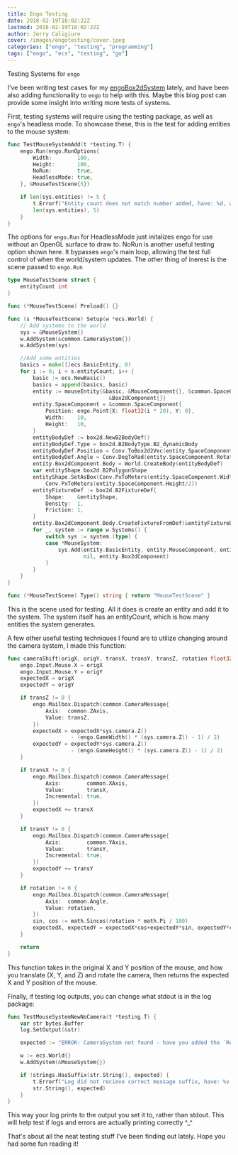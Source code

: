 ```yaml
---
title: Engo Testing
date: 2018-02-19T18:02:22Z
lastmod: 2018-02-19T18:02:22Z
author: Jerry Caligiure
cover: /images/engotesting/cover.jpeg
categories: ["engo", "testing", "programming"]
tags: ["engo", "ecs", "testing", "go"]
---
```


Testing Systems for `engo`

<!--more-->

I've been writing test cases for my [engoBox2dSystem](https://github.com/Noofbiz/engoBox2dSystem) lately, and have been also adding functionality to `engo` to help with this. Maybe this blog post can provide some insight into writing more tests of systems.

First, testing systems will require using the testing package, as well as `engo`'s headless mode. To showcase these, this is the test for adding entities to the mouse system:

```go
func TestMouseSystemAdd(t *testing.T) {
	engo.Run(engo.RunOptions{
		Width:        100,
		Height:       100,
		NoRun:        true,
		HeadlessMode: true,
	}, &MouseTestScene{5})

	if len(sys.entities) != 5 {
		t.Errorf("Entity count does not match number added, have: %d, want: %d",
		len(sys.entities), 5)
	}
}
```

The options for `engo.Run` for HeadlessMode just initalizes engo for use without an OpenGL surface to draw to. NoRun is another useful testing option shown here. It bypasses `engo`'s main loop, allowing the test full control of when the world/system updates. The other thing of inerest is the scene passed to `engo.Run`

```go
type MouseTestScene struct {
	entityCount int
}

func (*MouseTestScene) Preload() {}

func (s *MouseTestScene) Setup(w *ecs.World) {
	// Add systems to the world
	sys = &MouseSystem{}
	w.AddSystem(&common.CameraSystem{})
	w.AddSystem(sys)

	//Add some entities
	basics = make([]ecs.BasicEntity, 0)
	for i := 0; i < s.entityCount; i++ {
		basic := ecs.NewBasic()
		basics = append(basics, basic)
		entity := mouseEntity{&basic, &MouseComponent{}, &common.SpaceComponent{}, nil,
								&Box2dComponent{}}
		entity.SpaceComponent = &common.SpaceComponent{
			Position: engo.Point{X: float32(i * 20), Y: 0},
			Width:    10,
			Height:   10,
		}
		entityBodyDef := box2d.NewB2BodyDef()
		entityBodyDef.Type = box2d.B2BodyType.B2_dynamicBody
		entityBodyDef.Position = Conv.ToBox2d2Vec(entity.SpaceComponent.Center())
		entityBodyDef.Angle = Conv.DegToRad(entity.SpaceComponent.Rotation)
		entity.Box2dComponent.Body = World.CreateBody(entityBodyDef)
		var entityShape box2d.B2PolygonShape
		entityShape.SetAsBox(Conv.PxToMeters(entity.SpaceComponent.Width/2),
			Conv.PxToMeters(entity.SpaceComponent.Height/2))
		entityFixtureDef := box2d.B2FixtureDef{
			Shape:    &entityShape,
			Density:  1,
			Friction: 1,
		}
		entity.Box2dComponent.Body.CreateFixtureFromDef(&entityFixtureDef)
		for _, system := range w.Systems() {
			switch sys := system.(type) {
			case *MouseSystem:
				sys.Add(entity.BasicEntity, entity.MouseComponent, entity.SpaceComponent,
						nil, entity.Box2dComponent)
			}
		}
	}
}

func (*MouseTestScene) Type() string { return "MouseTestScene" }
```

This is the scene used for testing. All it does is create an entity and add it to the system. The system itself has an entityCount, which is how many entities the system generates.

A few other useful testing techniques I found are to utilize changing around the camera system, I made this function:

```go
func cameraShift(origX, origY, transX, transY, transZ, rotation float32) (expectedX, expectedY float32) {
	engo.Input.Mouse.X = origX
	engo.Input.Mouse.Y = origY
	expectedX = origX
	expectedY = origY

	if transZ != 0 {
		engo.Mailbox.Dispatch(common.CameraMessage{
			Axis:  common.ZAxis,
			Value: transZ,
		})
		expectedX = expectedX*sys.camera.Z()
					- (engo.GameWidth() * (sys.camera.Z() - 1) / 2)
		expectedY = expectedY*sys.camera.Z()
					- (engo.GameHeight() * (sys.camera.Z() - 1) / 2)
	}

	if transX != 0 {
		engo.Mailbox.Dispatch(common.CameraMessage{
			Axis:        common.XAxis,
			Value:       transX,
			Incremental: true,
		})
		expectedX += transX
	}

	if transY != 0 {
		engo.Mailbox.Dispatch(common.CameraMessage{
			Axis:        common.YAxis,
			Value:       transY,
			Incremental: true,
		})
		expectedY += transY
	}

	if rotation != 0 {
		engo.Mailbox.Dispatch(common.CameraMessage{
			Axis:  common.Angle,
			Value: rotation,
		})
		sin, cos := math.Sincos(rotation * math.Pi / 180)
		expectedX, expectedY = expectedX*cos+expectedY*sin, expectedY*cos-expectedX*sin
	}

	return
}
```

This function takes in the original X and Y position of the mouse, and how you translate (X, Y, and Z) and rotate the camera, then returns the expected X and Y position of the mouse.

Finally, if testing log outputs, you can change what stdout is in the log package:

```go
func TestMouseSystemNewNoCamera(t *testing.T) {
	var str bytes.Buffer
	log.SetOutput(&str)

	expected := "ERROR: CameraSystem not found - have you added the `RenderSystem` before the `MouseSystem`?\n"

	w := ecs.World{}
	w.AddSystem(&MouseSystem{})

	if !strings.HasSuffix(str.String(), expected) {
		t.Errorf("Log did not recieve correct message suffix, have: %v, wanted (suffix): %v",
		str.String(), expected)
	}
}
```

This way your log prints to the output you set it to, rather than stdout. This will help test if logs and errors are actually printing correctly ^_^

That's about all the neat testing stuff I've been finding out lately. Hope you had some fun reading it!
